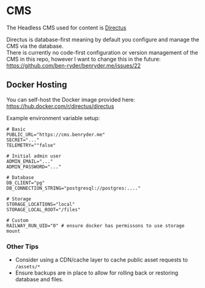 # CMS

The Headless CMS used for content is [Directus](https://directus.io/docs/self-hosting/deploying)

Directus is database-first meaning by default you configure and manage the CMS via the database.  
There is currently no code-first configuration or version management of the CMS in this repo, however
I want to change this in the future: https://github.com/ben-ryder/benryder.me/issues/22

## Docker Hosting
You can self-host the Docker image provided here: https://hub.docker.com/r/directus/directus  

Example environment variable setup:
```dotenv
# Basic
PUBLIC_URL="https://cms.benryder.me"
SECRET="..."
TELEMETRY=""false"

# Initial admin user
ADMIN_EMAIL="..."
ADMIN_PASSWORD="..."

# Database
DB_CLIENT="pg"
DB_CONNECTION_STRING="postgresql://postgres:...."

# Storage
STORAGE_LOCATIONS="local"
STORAGE_LOCAL_ROOT="/files"

# Custom
RAILWAY_RUN_UID="0" # ensure docker has permissons to use storage mount
```

### Other Tips
- Consider using a CDN/cache layer to cache public asset requests to `/assets/*`
- Ensure backups are in place to allow for rolling back or restoring database and files.

